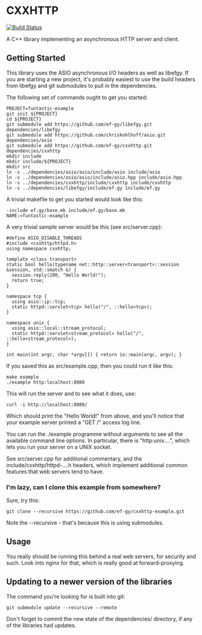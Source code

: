 # CXXHTTP
[![Build Status](https://travis-ci.org/ef-gy/cxxhttp.svg?branch=master)](https://travis-ci.org/ef-gy/cxxhttp)

A C++ library implementing an asynchronous HTTP server and client.

## Getting Started

This library uses the ASIO asynchronous I/O headers as well as libefgy. If you
are starting a new project, it's probably easiest to use the build headers from
libefgy and git submodules to pull in the dependencies.

The following set of commands ought to get you started:

    PROJECT=funtastic-example
    git init ${PROJECT}
    cd ${PROJECT}
    git submodule add https://github.com/ef-gy/libefgy.git dependencies/libefgy
    git submodule add https://github.com/chriskohlhoff/asio.git dependencies/asio
    git submodule add https://github.com/ef-gy/cxxhttp.git dependencies/cxxhttp
    mkdir include
    mkdir include/${PROJECT}
    mkdir src
    ln -s ../dependencies/asio/asio/include/asio include/asio
    ln -s ../dependencies/asio/asio/include/asio.hpp include/asio.hpp
    ln -s ../dependencies/cxxhttp/include/cxxhttp include/cxxhttp
    ln -s ../dependencies/libefgy/include/ef.gy include/ef.gy

A trivial makefile to get you started would look like this:

    -include ef.gy/base.mk include/ef.gy/base.mk
    NAME:=funtastic-example

A very trivial sample server would be this (see src/server.cpp):

    #define ASIO_DISABLE_THREADS
    #include <cxxhttp/httpd.h>
    using namespace cxxhttp;

    template <class transport>
    static bool hello(typename net::http::server<transport>::session &session, std::smatch &) {
      session.reply(200, "Hello World!");
      return true;
    }

    namespace tcp {
      using asio::ip::tcp;
      static httpd::servlet<tcp> hello("/", ::hello<tcp>);
    }

    namespace unix {
      using asio::local::stream_protocol;
      static httpd::servlet<stream_protocol> hello("/", ::hello<stream_protocol>);
    }

    int main(int argc, char *argv[]) { return io::main(argc, argv); }

If you saved this as src/example.cpp, then you could run it like this:

    make example
    ./example http:localhost:8080

This will run the server and to see what it does, use:

    curl -i http://localhost:8080/

Which should print the "Hello World!" from above, and you'll notice that your
example server printed a "GET /" access log line.

You can run the ./example programme without arguments to see all the available
command line options. In particular, there is "http:unix:...", which lets you
run your server on a UNIX socket.

See src/server.cpp for additional commentary, and the
include/cxxhttp/httpd-....h headers, which implement additional common features
that web servers tend to have.

### I'm lazy, can I clone this example from somewhere?

Sure, try this:

    git clone --recursive https://github.com/ef-gy/cxxhttp-example.git

Note the --recursive - that's because this is using submodules.

## Usage

You really should be running this behind a real web servers, for security and
such. Look into nginx for that, which is really good at forward-proxying.

## Updating to a newer version of the libraries

The command you're looking for is built into git:

    git submodule update --recursive --remote

Don't forget to commit the new state of the dependencies/ directory, if any of
the libraries had updates.
